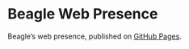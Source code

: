 # Beagle Web Presence

Beagle’s web presence, published on [GitHub Pages](https://viridispirus.github.io/Beagle/branches/FinalJudgeUseRelation).